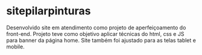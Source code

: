 # sitepilarpinturas
Desenvolvido site em atendimento como projeto de aperfeiçoamento do front-end.
Projeto teve como objetivo aplicar técnicas do html, css e JS para banner da página home.
Site também foi ajustado para as telas tablet e mobile.

